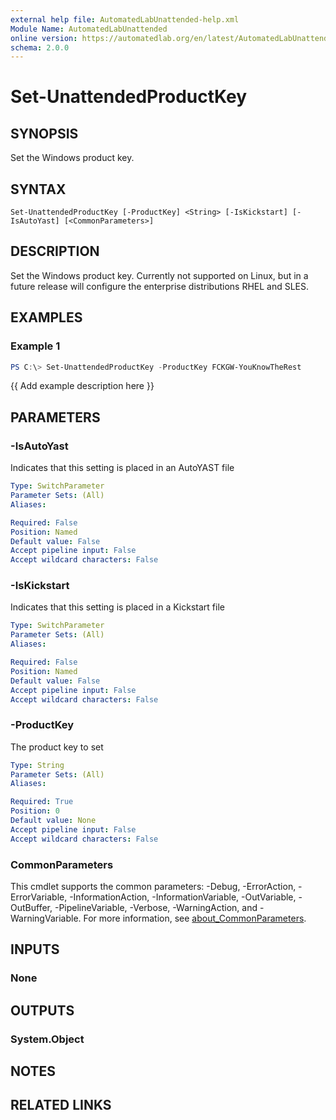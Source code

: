 ```yaml
---
external help file: AutomatedLabUnattended-help.xml
Module Name: AutomatedLabUnattended
online version: https://automatedlab.org/en/latest/AutomatedLabUnattended/en-us/Set-UnattendedProductKey
schema: 2.0.0
---
```


# Set-UnattendedProductKey

## SYNOPSIS
Set the Windows product key.

## SYNTAX

```
Set-UnattendedProductKey [-ProductKey] <String> [-IsKickstart] [-IsAutoYast] [<CommonParameters>]
```

## DESCRIPTION
Set the Windows product key.
Currently not supported on Linux, but in a future release will configure the enterprise distributions RHEL and SLES.

## EXAMPLES

### Example 1
```powershell
PS C:\> Set-UnattendedProductKey -ProductKey FCKGW-YouKnowTheRest
```

{{ Add example description here }}

## PARAMETERS

### -IsAutoYast
Indicates that this setting is placed in an AutoYAST file

```yaml
Type: SwitchParameter
Parameter Sets: (All)
Aliases:

Required: False
Position: Named
Default value: False
Accept pipeline input: False
Accept wildcard characters: False
```

### -IsKickstart
Indicates that this setting is placed in a Kickstart file

```yaml
Type: SwitchParameter
Parameter Sets: (All)
Aliases:

Required: False
Position: Named
Default value: False
Accept pipeline input: False
Accept wildcard characters: False
```

### -ProductKey
The product key to set

```yaml
Type: String
Parameter Sets: (All)
Aliases:

Required: True
Position: 0
Default value: None
Accept pipeline input: False
Accept wildcard characters: False
```

### CommonParameters
This cmdlet supports the common parameters: -Debug, -ErrorAction, -ErrorVariable, -InformationAction, -InformationVariable, -OutVariable, -OutBuffer, -PipelineVariable, -Verbose, -WarningAction, and -WarningVariable. For more information, see [about_CommonParameters](http://go.microsoft.com/fwlink/?LinkID=113216).

## INPUTS

### None
## OUTPUTS

### System.Object
## NOTES

## RELATED LINKS


